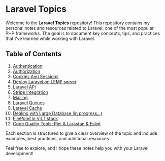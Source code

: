 # Laravel Topics

Welcome to the **Laravel Topics** repository! This repository contains my personal notes and resources related to Laravel, one of the most popular PHP frameworks. The goal is to document key concepts, tips, and practices that I've learned while working with Laravel.

## Table of Contents

1. [Authentication](1.%20Laravel%20Authentication/Laravel%20auth.md)
2. [Authorization](2.%20Laravel%20Authorization/Laravel%20Authorization%2C%20Gates%20and%20Polices.md)
3. [Cookies And Sessions](3.%20Cookies%20and%20Sessions/Cookies%20And%20Sessions.md)
4. [Deploy Laravel on LEMP server](4.%20Laravel%20on%20LEMP/Deploy%20Laravel%20App%20on%20LEMP%20Server.md)
5. [Laravel API](5.%20Laravel%20API/Laravel%20API.md)
6. [Stripe Integration](6.%20Stripe%20Integration/Stripe%20integration.md)
7. [Mailing](7.%20Mailing/Mailing.md)
8. [Laravel Queues](8.%20Laravel%20Queues/laravel%20queues.md)
9. [Laravel Cache](9.%20Laravel%20Cache/laravel%20cache.md)
10. [Dealing with Large Database (in progress...)](#)
11. [FilePond in VILT stack](11.%20FilePond%20in%20VILT%20stack/filepond%20in%20vilt%20satck.md)
12. [Code Quality Tools: Pint & Larastan & Eslint](12.%20%20Code%20Quality%20Tools%3B%20Pint%20%26%20Larastan/Code%20Quality%20Tools%20.md)

Each section is structured to give a clear overview of the topic and include examples, best practices, and additional resources.

Feel free to explore, and I hope these notes help you with your Laravel development!
